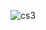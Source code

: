 ![cs3](https://github.com/mathieuwillett/h24-v11_inspirations_willett/assets/143769896/68fd6324-0816-4c7b-affd-8170a26d1449)
